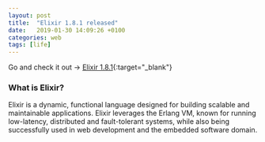 ```yaml
---
layout: post
title:  "Elixir 1.8.1 released"
date:   2019-01-30 14:09:26 +0100
categories: web
tags: [life]
---
```

Go and check it out -> [Elixir 1.8.1](https://github.com/elixir-lang/elixir/releases/tag/v1.8.1){:target="_blank"}

### What is Elixir?
Elixir is a dynamic, functional language designed for building scalable and maintainable applications.
Elixir leverages the Erlang VM, known for running low-latency, distributed and fault-tolerant systems, while also being successfully used in web development and the embedded software domain.